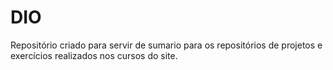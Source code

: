 # DIO
Repositório criado para servir de sumario para os repositórios de projetos e exercícios realizados nos cursos do site.
